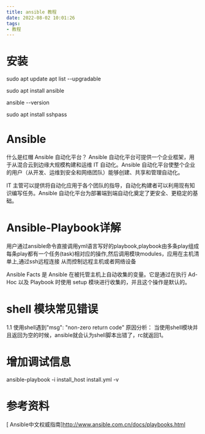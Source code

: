 ```yaml
---
title: ansible 教程
date: 2022-08-02 10:01:26
tags:
- 教程
---
```




# 安装

sudo apt update
apt list --upgradable



sudo apt install ansible

ansible --version


sudo apt install sshpass


# Ansible
什么是红帽 Ansible 自动化平台？
Ansible 自动化平台可提供一个企业框架，用于从混合云到边缘大规模构建和运维 IT 自动化。Ansible 自动化平台使整个企业的用户（从开发、运维到安全和网络团队）能够创建、共享和管理自动化。

IT 主管可以提供将自动化应用于各个团队的指导，自动化构建者可以利用现有知识编写任务。Ansible 自动化平台为部署端到端自动化奠定了更安全、更稳定的基础。



# Ansible-Playbook详解
用户通过ansible命令直接调用yml语言写好的playbook,playbook由多条play组成
每条play都有一个任务(task)相对应的操作,然后调用模块modules，应用在主机清单上,通过ssh远程连接
从而控制远程主机或者网络设备


Ansible Facts 是 Ansible 在被托管主机上自动收集的变量。它是通过在执行 Ad-Hoc 以及 Playbook 时使用 setup 模块进行收集的，并且这个操作是默认的。



# shell 模块常见错误
1.1 使用shell遇到"msg": "non-zero return code"
原因分析：
当使用shell模块并且返回为空的时候，ansible就会认为shell脚本出错了，rc就返回1。




# 增加调试信息
ansible-playbook -i install_host install.yml -v



# 参考资料
[ Ansible中文权威指南]http://www.ansible.com.cn/docs/playbooks.html


















